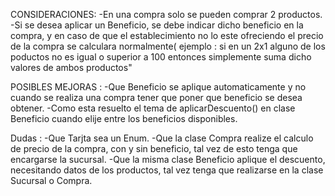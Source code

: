 CONSIDERACIONES:
-En una compra solo se pueden comprar 2 productos.
-Si se desea aplicar un Beneficio, se debe indicar dicho beneficio en la compra, y en caso de que el establecimiento no lo este ofreciendo el precio de la compra
se calculara normalmente( ejemplo : si en un 2x1 alguno de los poductos no es igual o superior a 100 entonces simplemente suma dicho valores de ambos productos"

POSIBLES MEJORAS :
-Que Beneficio se aplique automaticamente y no cuando se realiza una compra tener que poner que beneficio se desea obtener.
-Como esta resuelto el tema de aplicarDescuento() en clase Beneficio cuando elije entre los beneficios disponibles.

Dudas :
-Que Tarjta sea un Enum.
-Que la clase Compra realize el calculo de precio de la compra, con y sin beneficio, tal vez de esto tenga que encargarse la sucursal.
-Que la misma clase Beneficio aplique el descuento, necesitando datos de los productos, tal vez tenga que realizarse en la clase Sucursal o Compra.
